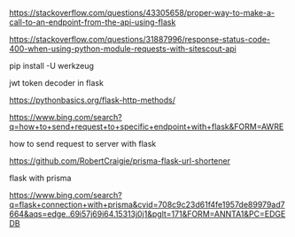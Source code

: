https://stackoverflow.com/questions/43305658/proper-way-to-make-a-call-to-an-endpoint-from-the-api-using-flask


https://stackoverflow.com/questions/31887996/response-status-code-400-when-using-python-module-requests-with-sitescout-api





 pip install -U werkzeug


jwt token decoder in flask
 
https://pythonbasics.org/flask-http-methods/


https://www.bing.com/search?q=how+to+send+request+to+specific+endpoint+with+flask&FORM=AWRE



how to send request to server with flask



https://github.com/RobertCraigie/prisma-flask-url-shortener


flask with prisma



https://www.bing.com/search?q=flask+connection+with+prisma&cvid=708c9c23d61f4fe1957de89979ad7664&aqs=edge..69i57j69i64.15313j0j1&pglt=171&FORM=ANNTA1&PC=EDGEDB

